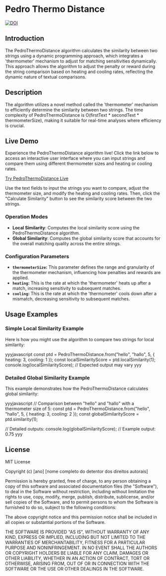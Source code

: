 # Pedro Thermo Distance

[![DOI](https://zenodo.org/badge/792886788.svg)](https://zenodo.org/doi/10.5281/zenodo.11078496)

## Introduction
The PedroThermoDistance algorithm calculates the similarity between two strings using a dynamic programming approach, which integrates a 'thermometer' mechanism to adjust for matching sensitivities dynamically. This approach allows the algorithm to adjust the penalty or reward during the string comparison based on heating and cooling rates, reflecting the dynamic nature of textual comparisons.

## Description
The algorithm utilizes a novel method called the 'thermometer' mechanism to efficiently determine the similarity between two strings. The time complexity of PedroThermoDistance is O(firstText * secondText * thermometerSize), making it suitable for real-time analyses where efficiency is crucial.

## Live Demo

Experience the PedroThermoDistance algorithm live! Click the link below to access an interactive user interface where you can input strings and compare them using different thermometer sizes and heating or cooling rates.

[Try PedroThermoDistance Live](https://pedrohcdo.github.io/PedroThermoDistance/)

Use the text fields to input the strings you want to compare, adjust the thermometer size, and modify the heating and cooling rates. Then, click the "Calculate Similarity" button to see the similarity score between the two strings.

### Operation Modes
- **Local Similarity**: Computes the local similarity score using the PedroThermoDistance algorithm.
- **Global Similarity**: Computes the global similarity score that accounts for the overall matching quality across the entire strings.

### Configuration Parameters
- **`thermometerSize`:** This parameter defines the range and granularity of the thermometer mechanism, influencing how penalties and rewards are applied.
- **`heating`:** This is the rate at which the 'thermometer' heats up after a match, increasing sensitivity to subsequent matches.
- **`cooling`:** This is the rate at which the 'thermometer' cools down after a mismatch, decreasing sensitivity to subsequent matches.

## Usage Examples

### Simple Local Similarity Example
Here is how you might use the algorithm to compare two strings for local similarity:

yyyjavascript
const ptd = PedroThermoDistance.from("hello", "hallo", 5, { heating: 3, cooling: 1 });
const localSimilarityScore = ptd.localSimilarity(1);
console.log(localSimilarityScore); // Expected output may vary
yyy

### Detailed Global Similarity Example
This example demonstrates how the PedroThermoDistance calculates global similarity:

yyyjavascript
// Comparison between "hello" and "hallo" with a thermometer size of 5:
const ptd = PedroThermoDistance.from("hello", "hallo", 5, { heating: 3, cooling: 2 });
const globalSimilarityScore = ptd.similarity(1);

// Detailed outputs:
console.log(globalSimilarityScore); // Example output: 0.75
yyy

## License

MIT License

Copyright (c) [ano] [nome completo do detentor dos direitos autorais]

Permission is hereby granted, free of charge, to any person obtaining a copy
of this software and associated documentation files (the "Software"), to deal
in the Software without restriction, including without limitation the rights
to use, copy, modify, merge, publish, distribute, sublicense, and/or sell
copies of the Software, and to permit persons to whom the Software is
furnished to do so, subject to the following conditions:

The above copyright notice and this permission notice shall be included in all
copies or substantial portions of the Software.

THE SOFTWARE IS PROVIDED "AS IS", WITHOUT WARRANTY OF ANY KIND, EXPRESS OR
IMPLIED, INCLUDING BUT NOT LIMITED TO THE WARRANTIES OF MERCHANTABILITY,
FITNESS FOR A PARTICULAR PURPOSE AND NONINFRINGEMENT. IN NO EVENT SHALL THE
AUTHORS OR COPYRIGHT HOLDERS BE LIABLE FOR ANY CLAIM, DAMAGES OR OTHER
LIABILITY, WHETHER IN AN ACTION OF CONTRACT, TORT OR OTHERWISE, ARISING FROM,
OUT OF OR IN CONNECTION WITH THE SOFTWARE OR THE USE OR OTHER DEALINGS IN THE
SOFTWARE.
